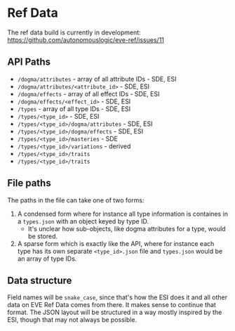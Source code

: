 # Ref Data

The ref data build is currently in development: https://github.com/autonomouslogic/eve-ref/issues/11

## API Paths
* `/dogma/attributes` - array of all attribute IDs - SDE, ESI
* `/dogma/attributes/<attribute_id>` - SDE, ESI
* `/dogma/effects` - array of all effect IDs - SDE, ESI
* `/dogma/effects/<effect_id>` - SDE, ESI
* `/types` - array of all type IDs - SDE, ESI
* `/types/<type_id>` - SDE, ESI
* `/types/<type_id>/dogma/attributes` - SDE, ESI
* `/types/<type_id>/dogma/effects` - SDE, ESI
* `/types/<type_id>/masteries` - SDE
* `/types/<type_id>/variations` - derived
* `/types/<type_id>/traits`
* `/types/<type_id>/traits`

## File paths
The paths in the file can take one of two forms:

1. A condensed form where for instance all type information is containes in a `types.json` with an object keyed by type ID.
    * It's unclear how sub-objects, like dogma attributes for a type, would be stored.
2. A sparse form which is exactly like the API, where for instance each type has its own separate `<type_id>.json` file and `types.json` would be an array of type IDs.

## Data structure

Field names will be `snake_case`, since that's how the ESI does it and all other data on EVE Ref Data comes from there.
It makes sense to continue that format.
The JSON layout will be structured in a way mostly inspired by the ESI, though that may not always be possible.
